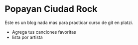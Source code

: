 # Popayan Ciudad Rock

Este es un blog nada mas para practicar curso de git en platzi.
* Agrega tus canciones favoritas
* lista por artista
